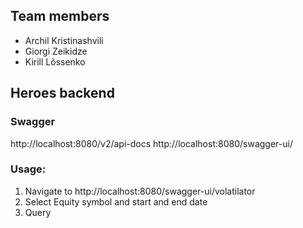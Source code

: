 ## Team members
* Archil Kristinashvili
* Giorgi Zeikidze
* Kirill Lõssenko

## Heroes backend

### Swagger

http://localhost:8080/v2/api-docs
http://localhost:8080/swagger-ui/

### Usage:

1. Navigate to http://localhost:8080/swagger-ui/volatilator
1. Select Equity symbol and start and end date
1. Query